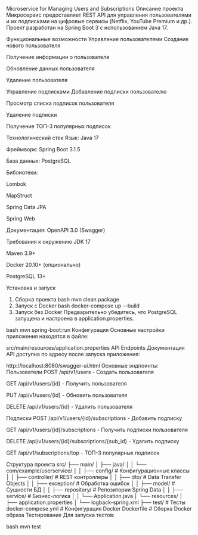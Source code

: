Microservice for Managing Users and Subscriptions
Описание проекта
Микросервис предоставляет REST API для управления пользователями и их подписками на цифровые сервисы (Netflix, YouTube Premium и др.). Проект разработан на Spring Boot 3 с использованием Java 17.

Функциональные возможности
Управление пользователями
Создание нового пользователя

Получение информации о пользователе

Обновление данных пользователя

Удаление пользователя

Управление подписками
Добавление подписки пользователю

Просмотр списка подписок пользователя

Удаление подписки

Получение ТОП-3 популярных подписок

Технологический стек
Язык: Java 17

Фреймворк: Spring Boot 3.1.5

База данных: PostgreSQL

Библиотеки:

Lombok

MapStruct

Spring Data JPA

Spring Web

Документация: OpenAPI 3.0 (Swagger)

Требования к окружению
JDK 17

Maven 3.9+

Docker 20.10+ (опционально)

PostgreSQL 13+

Установка и запуск
1. Сборка проекта
bash
mvn clean package
2. Запуск с Docker
bash
docker-compose up --build
3. Запуск без Docker
Предварительно убедитесь, что PostgreSQL запущена и настроена в application.properties.

bash
mvn spring-boot:run
Конфигурация
Основные настройки приложения находятся в файле:

src/main/resources/application.properties
API Endpoints
Документация API доступна по адресу после запуска приложения:

http://localhost:8080/swagger-ui.html
Основные эндпоинты:
Пользователи
POST /api/v1/users - Создать пользователя

GET /api/v1/users/{id} - Получить пользователя

PUT /api/v1/users/{id} - Обновить пользователя

DELETE /api/v1/users/{id} - Удалить пользователя

Подписки
POST /api/v1/users/{id}/subscriptions - Добавить подписку

GET /api/v1/users/{id}/subscriptions - Получить подписки пользователя

DELETE /api/v1/users/{id}/subscriptions/{sub_id} - Удалить подписку

GET /api/v1/subscriptions/top - ТОП-3 популярных подписок

Структура проекта
src/
├── main/
│   ├── java/
│   │   └── com/example/userservice/
│   │       ├── config/       # Конфигурационные классы
│   │       ├── controller/   # REST контроллеры
│   │       ├── dto/          # Data Transfer Objects
│   │       ├── exception/    # Обработка ошибок
│   │       ├── model/        # Сущности БД
│   │       ├── repository/   # Репозитории Spring Data
│   │       ├── service/      # Бизнес-логика
│   │       └── Application.java
│   └── resources/
│       ├── application.properties
│       └── logback-spring.xml
├── test/                     # Тесты
docker-compose.yml            # Конфигурация Docker
Dockerfile                    # Сборка Docker образа
Тестирование
Для запуска тестов:

bash
mvn test
